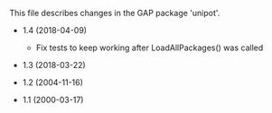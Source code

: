 This file describes changes in the GAP package 'unipot'.

* 1.4 (2018-04-09)

  - Fix tests to keep working after LoadAllPackages() was called

* 1.3 (2018-03-22)

* 1.2 (2004-11-16)

* 1.1 (2000-03-17)
